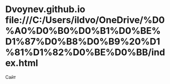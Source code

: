 # Dvoynev.github.io  file:///C:/Users/ildvo/OneDrive/%D0%A0%D0%B0%D0%B1%D0%BE%D1%87%D0%B8%D0%B9%20%D1%81%D1%82%D0%BE%D0%BB/index.html
Сайт
